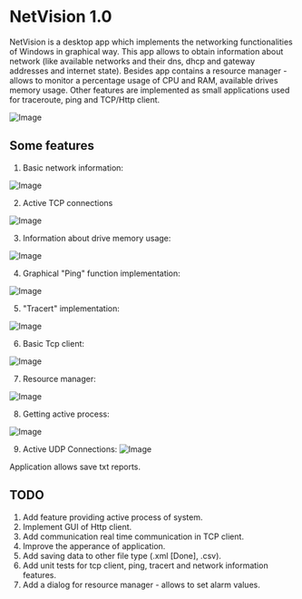# NetVision 1.0

NetVision is a desktop app which implements the networking functionalities of Windows in graphical way.
This app allows to obtain information about network (like available networks and their dns, dhcp and gateway addresses and internet state).
Besides app contains a resource manager - allows to monitor a percentage usage of CPU and RAM, available drives memory usage. Other features are implemented as small applications
used for traceroute, ping and TCP/Http client.

![Image](https://github.com/Tomasz789/NetVision-App/blob/master/Img/home.JPG)
## Some features

1. Basic network information:

![Image](https://github.com/Tomasz789/NetVision-App/blob/master/Img/networkinginfo.JPG)

2. Active TCP connections

![Image](https://github.com/Tomasz789/NetVision-App/blob/master/Img/tcpconnections.JPG)

3. Information about drive memory usage:

![Image](https://github.com/Tomasz789/NetVision-App/blob/master/Img/disc.JPG)

4. Graphical "Ping" function implementation:

![Image](https://github.com/Tomasz789/NetVision-App/blob/master/Img/ping.JPG)

5. "Tracert" implementation:

![Image](https://github.com/Tomasz789/NetVision-App/blob/master/Img/txracert.JPG)

6. Basic Tcp client:

![Image](https://github.com/Tomasz789/NetVision-App/blob/master/Img/tcp.JPG)

7. Resource manager:

![Image](https://github.com/Tomasz789/NetVision-App/blob/master/Img/res.JPG)

8. Getting active process:

![Image](https://github.com/Tomasz789/NetVision-App/blob/master/Img/processes.JPG)

9. Active UDP Connections:
![Image](https://github.com/Tomasz789/NetVision-App/blob/master/Img/updconnections.JPG)


Application allows save txt reports.

## TODO

1. Add feature providing active process of system.
2. Implement GUI of Http client.
3. Add communication real time communication in TCP client.
4. Improve the apperance of application.
5. Add saving data to other file type (.xml [Done], .csv).
6. Add unit tests for tcp client, ping, tracert and network information features.
7. Add a dialog for resource manager - allows to set alarm values.

